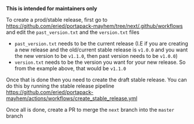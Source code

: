 **This is intended for maintainers only**

To create a prod/stable release, first go to https://github.com/eried/portapack-mayhem/tree/next/.github/workflows and edit the `past_version.txt` and the `version.txt` files

* `past_version.txt` needs to be the current release (I.E if you are creating a new release and the old/current stable release is `v1.0.0` and you want the new version to be `v1.1.0`, then past version needs to be `v1.0.0`)
* `version.txt` needs to be the version you want for your new release. So from the example above, that would be `v1.1.0`


Once that is done then you need to create the draft stable release. You can do this by running the stable release pipeline https://github.com/eried/portapack-mayhem/actions/workflows/create_stable_release.yml


Once all is done, create a PR to merge the `next` branch into the `master` branch
